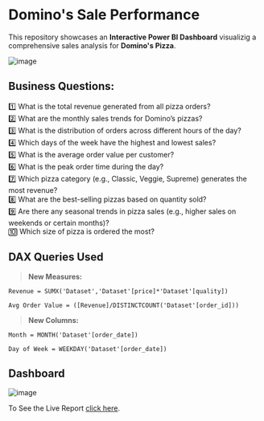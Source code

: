 # Domino's Sale Performance
This repository showcases an **Interactive Power BI Dashboard** visualizig a comprehensive sales analysis for **Domino's Pizza**.

![image](https://github.com/user-attachments/assets/b0f5eb21-e401-4d82-b247-4028d144d84a)

## Business Questions:

1️⃣ What is the total revenue generated from all pizza orders?  
2️⃣ What are the monthly sales trends for Domino’s pizzas?  
3️⃣ What is the distribution of orders across different hours of the day?  
4️⃣ Which days of the week have the highest and lowest sales?  
5️⃣ What is the average order value per customer?  
6️⃣ What is the peak order time during the day?  
7️⃣ Which pizza category (e.g., Classic, Veggie, Supreme) generates the most revenue?  
8️⃣ What are the best-selling pizzas based on quantity sold?  
9️⃣ Are there any seasonal trends in pizza sales (e.g., higher sales on weekends or certain months)?  
🔟 Which size of pizza is ordered the most?

## DAX Queries Used

> **New Measures:**

```dax
Revenue = SUMX('Dataset','Dataset'[price]*'Dataset'[quality])
```
```dax
Avg Order Value = ([Revenue]/DISTINCTCOUNT('Dataset'[order_id]))
```

> **New Columns:**

```dax
Month = MONTH('Dataset'[order_date])
```
```dax
Day of Week = WEEKDAY('Dataset'[order_date])
```
## Dashboard

![image](https://github.com/user-attachments/assets/4df76866-82bd-4759-a517-9b0a1610ec3a)

To See the Live Report [click here](https://app.powerbi.com/reportEmbed?reportId=5fbd2019-4fe0-4a2e-97a8-2e66cf88b0f9&autoAuth=true&ctid=645f5409-bd60-43a1-8fef-1a83b657c220).
